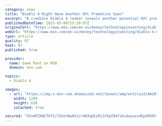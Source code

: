 ```yaml
---
category: news
title: "Diablo 4 Might Have Another KFC Promotion Soon"
excerpt: "A credible Diablo 4 leaker reveals another potential KFC promotion may be coming soon, bringing with it some in-game rewards."
publishedDateTime: 2023-05-08T15:20:07Z
originalUrl: "https://www.msn.com/en-us/money/technologyinvesting/diablo-4-might-have-another-kfc-promotion-soon/ar-AA1aUhwY"
webUrl: "https://www.msn.com/en-us/money/technologyinvesting/diablo-4-might-have-another-kfc-promotion-soon/ar-AA1aUhwY"
type: article
quality: 87
heat: 87
published: true

provider:
  name: Game Rant on MSN
  domain: msn.com

topics:
  - Diablo 4

images:
  - url: "https://img-s-msn-com.akamaized.net/tenant/amp/entityid/AA18t5n1.img?h=630&w=1200&m=6&q=60&o=t&l=f&f=jpg&x=539&y=151"
    width: 1200
    height: 630
    isCached: true

secured: "ZVzmPZXNCTkYI/lEUznDw6X2z+4H3qQIiMj1VXpZ84fiGvdoyuxx4EpoM36F+Metl3KPoGvn9GdxUNM4GvzsgmDp4ds32UFthUniavIQ9ZYZEmNVH10mksx5lNta7x6mMjUWu5Mc3cb+i6BJ3m2UPIYmHFQojPqSPty5HBum78D2vd7VzDKfdyaUn6ckbLetkKdXZZ6G79nIbq94ae+t1a8pZuJVgOr/GzbiY0HHwD0x+qusbkDxTjcAaN1MSpgBmranED3HD/m53xfqTdia5Go8E0k+PppZl3Bw2VTw+FJFIiloVgdvopuLBJLpYjSfcnEvGDYOqG7FfP7cTDUNIzILRLdI0P+/M1uSnM+ireI=;Ko5T8L7dOD2N5jW3bR/NSw=="
---
```



